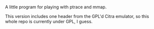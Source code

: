 A little program for playing with ptrace and mmap.

This version includes one header from the GPL'd Citra emulator, so this whole repo is currently under GPL, I guess.

